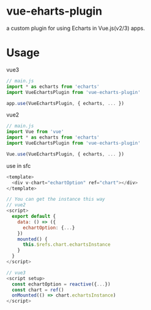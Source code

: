 # vue-eharts-plugin

a custom plugin for using Echarts in Vue.js(v2/3) apps.

# Usage

vue3

```javascript
// main.js
import * as echarts from 'echarts'
import VueEchartsPlugin from 'vue-echarts-plugin'

app.use(VueEchartsPlugin, { echarts, ... })
```

vue2

```javascript
// main.js
import Vue from 'vue'
import * as echarts from 'echarts'
import VueEchartsPlugin from 'vue-echarts-plugin'

Vue.use(VueEchartsPlugin, { echarts, ... })
```

use in sfc

```javascript
<template>
  <div v-chart="echartOption" ref="chart"></div>
</template>

// You can get the instance this way
// vue2
<script>
  export default {
    data: () => ({
      echartOption: {...}
    })
    mounted() {
      this.$refs.chart.echartsInstance
    }
  }
</script>

// vue3
<script setup>
  const echartOption = reactive({...})
  const chart = ref()
  onMounted(() => chart.echartsInstance)
</script>
```
